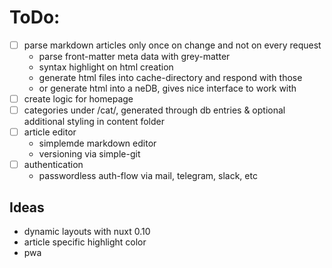 # ToDo:
- [ ] parse markdown articles only once on change and not on every request
  - parse front-matter meta data with grey-matter
  - syntax highlight on html creation
  - generate html files into cache-directory and respond with those
  - or generate html into a neDB, gives nice interface to work with
- [ ] create logic for homepage
- [ ] categories under /cat/, generated through db entries & optional additional styling in content folder
- [ ] article editor
  - simplemde markdown editor
  - versioning via simple-git
- [ ] authentication
  - passwordless auth-flow via mail, telegram, slack, etc


## Ideas

- dynamic layouts with nuxt 0.10
- article specific highlight color
- pwa
